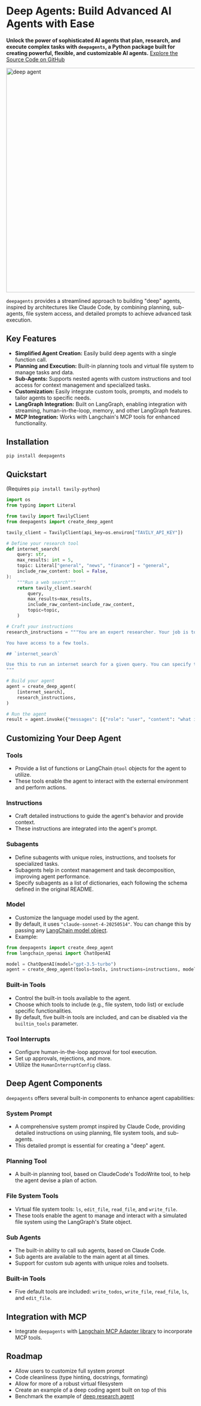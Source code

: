# Deep Agents: Build Advanced AI Agents with Ease

**Unlock the power of sophisticated AI agents that plan, research, and execute complex tasks with `deepagents`, a Python package built for creating powerful, flexible, and customizable AI agents.**  [Explore the Source Code on GitHub](https://github.com/hwchase17/deepagents)

<img src="deep_agents.png" alt="deep agent" width="600"/>

`deepagents` provides a streamlined approach to building "deep" agents, inspired by architectures like Claude Code, by combining planning, sub-agents, file system access, and detailed prompts to achieve advanced task execution.

## Key Features

*   **Simplified Agent Creation:** Easily build deep agents with a single function call.
*   **Planning and Execution:** Built-in planning tools and virtual file system to manage tasks and data.
*   **Sub-Agents:** Supports nested agents with custom instructions and tool access for context management and specialized tasks.
*   **Customization:** Easily integrate custom tools, prompts, and models to tailor agents to specific needs.
*   **LangGraph Integration:**  Built on LangGraph, enabling integration with streaming, human-in-the-loop, memory, and other LangGraph features.
*   **MCP Integration:** Works with Langchain's MCP tools for enhanced functionality.

## Installation

```bash
pip install deepagents
```

## Quickstart

(Requires `pip install tavily-python`)

```python
import os
from typing import Literal

from tavily import TavilyClient
from deepagents import create_deep_agent

tavily_client = TavilyClient(api_key=os.environ["TAVILY_API_KEY"])

# Define your research tool
def internet_search(
    query: str,
    max_results: int = 5,
    topic: Literal["general", "news", "finance"] = "general",
    include_raw_content: bool = False,
):
    """Run a web search"""
    return tavily_client.search(
        query,
        max_results=max_results,
        include_raw_content=include_raw_content,
        topic=topic,
    )

# Craft your instructions
research_instructions = """You are an expert researcher. Your job is to conduct thorough research, and then write a polished report.

You have access to a few tools.

## `internet_search`

Use this to run an internet search for a given query. You can specify the number of results, the topic, and whether raw content should be included.
"""

# Build your agent
agent = create_deep_agent(
    [internet_search],
    research_instructions,
)

# Run the agent
result = agent.invoke({"messages": [{"role": "user", "content": "what is langgraph?"}]})
```

## Customizing Your Deep Agent

### Tools

*   Provide a list of functions or LangChain `@tool` objects for the agent to utilize.
*   These tools enable the agent to interact with the external environment and perform actions.

### Instructions

*   Craft detailed instructions to guide the agent's behavior and provide context.
*   These instructions are integrated into the agent's prompt.

### Subagents

*   Define subagents with unique roles, instructions, and toolsets for specialized tasks.
*   Subagents help in context management and task decomposition, improving agent performance.
*   Specify subagents as a list of dictionaries, each following the schema defined in the original README.

### Model

*   Customize the language model used by the agent.
*   By default, it uses `"claude-sonnet-4-20250514"`. You can change this by passing any [LangChain model object](https://python.langchain.com/docs/integrations/chat/).
*   Example:

```python
from deepagents import create_deep_agent
from langchain_openai import ChatOpenAI

model = ChatOpenAI(model="gpt-3.5-turbo")
agent = create_deep_agent(tools=tools, instructions=instructions, model=model)
```

### Built-in Tools

*   Control the built-in tools available to the agent.
*   Choose which tools to include (e.g., file system, todo list) or exclude specific functionalities.
*   By default, five built-in tools are included, and can be disabled via the `builtin_tools` parameter.

### Tool Interrupts

*   Configure human-in-the-loop approval for tool execution.
*   Set up approvals, rejections, and more.
*   Utilize the `HumanInterruptConfig` class.

## Deep Agent Components

`deepagents` offers several built-in components to enhance agent capabilities:

### System Prompt

*   A comprehensive system prompt inspired by Claude Code, providing detailed instructions on using planning, file system tools, and sub-agents.
*   This detailed prompt is essential for creating a "deep" agent.

### Planning Tool

*   A built-in planning tool, based on ClaudeCode's TodoWrite tool, to help the agent devise a plan of action.

### File System Tools

*   Virtual file system tools: `ls`, `edit_file`, `read_file`, and `write_file`.
*   These tools enable the agent to manage and interact with a simulated file system using the LangGraph's State object.

### Sub Agents

*   The built-in ability to call sub agents, based on Claude Code.
*   Sub agents are available to the main agent at all times.
*   Support for custom sub agents with unique roles and toolsets.

### Built-in Tools

*   Five default tools are included: `write_todos`, `write_file`, `read_file`, `ls`, and `edit_file`.

## Integration with MCP

*   Integrate `deepagents` with [Langchain MCP Adapter library](https://github.com/langchain-ai/langchain-mcp-adapters) to incorporate MCP tools.

## Roadmap

*   Allow users to customize full system prompt
*   Code cleanliness (type hinting, docstrings, formating)
*   Allow for more of a robust virtual filesystem
*   Create an example of a deep coding agent built on top of this
*   Benchmark the example of [deep research agent](examples/research/research_agent.py)